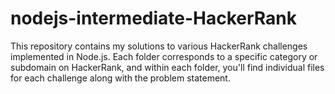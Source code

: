 # nodejs-intermediate-HackerRank
This repository contains my solutions to various HackerRank challenges implemented in Node.js. Each folder corresponds to a specific category or subdomain on HackerRank, and within each folder, you'll find individual files for each challenge along with the problem statement.
